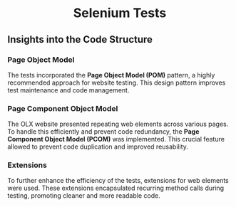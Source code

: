 
<h1 align="center">
  Selenium Tests
</h1>

<h2 align="center>
  
  This repository is a testament to my journey of self-learning, where I have applied the Selenium framework in conjunction with xUnit to perform a series of tests on the OLX website. 
   
  It serves as a practical demonstration of my acquired skills and understanding of the fundamentals of the automated testing.
</h2>

## Insights into the Code Structure
### Page Object Model
The tests incorporated the **Page Object Model (POM)** pattern, a highly recommended approach for website testing. This design pattern improves test maintenance and code management.
### Page Component Object Model
The OLX website presented repeating web elements across various pages. To handle this efficiently and prevent code redundancy, the **Page Component Object Model (PCOM)** was implemented. This crucial feature allowed to prevent code duplication and improved reusability.
### Extensions
To further enhance the efficiency of the tests, extensions for web elements were used. These extensions encapsulated recurring method calls during testing, promoting cleaner and more readable code.
